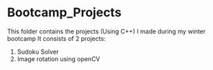 # Bootcamp_Projects
This folder contains the projects (Using C++) I made during my winter bootcamp
It consists of 2 projects:
  1. Sudoku Solver
  2. Image rotation using openCV
